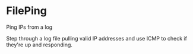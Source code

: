 # FilePing
Ping IPs from a log

Step through a log file pulling valid IP addresses and use ICMP to check if they're up and responding.
